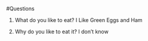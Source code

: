 #Questions

1. What do you like to eat? I Like Green Eggs and Ham

2. Why do you like to eat it? I don’t know
